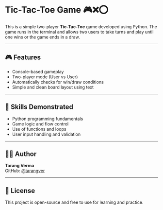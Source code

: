 # Tic-Tac-Toe Game 🎮❌⭕️

This is a simple two-player **Tic-Tac-Toe** game developed using Python. The game runs in the terminal and allows two users to take turns and play until one wins or the game ends in a draw.

---

## 🎮 Features

- Console-based gameplay  
- Two-player mode (User vs User)  
- Automatically checks for win/draw conditions  
- Simple and clean board layout using text

---

## 🧠 Skills Demonstrated

- Python programming fundamentals  
- Game logic and flow control  
- Use of functions and loops  
- User input handling and validation

---

## 🙋‍♂️ Author

**Tarang Verma**  
GitHub: [@tarangver](https://github.com/tarangver)

---

## 📄 License

This project is open-source and free to use for learning and practice.
